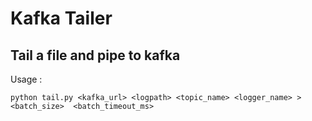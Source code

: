 # Kafka Tailer
## Tail a file and pipe to kafka

Usage : 
```
python tail.py <kafka_url> <logpath> <topic_name> <logger_name> > <batch_size>  <batch_timeout_ms>
```
